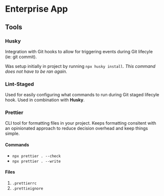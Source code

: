 # Enterprise App

## Tools

### Husky

Integration with Git hooks to allow for triggering events during Git lifecyle (ie: git commit).

Was setup initially in project by running `npx husky install`. _This command does not have to be ran again._

### Lint-Staged

Used for easily configuring what commands to run during Git staged lifecyle hook. Used in combination with **Husky**.

### Prettier

CLI tool for formatting files in your project. Keeps formatting consitent with an opinionated approach to reduce decision overhead and keep things simple.

#### Commands

- `npx prettier . --check`
- `npx prettier . --write`

#### Files

1. `.prettierrc`
1. `.prettieignore`
